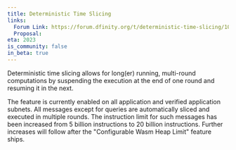 ```yaml
---
title: Deterministic Time Slicing
links:
  Forum Link: https://forum.dfinity.org/t/deterministic-time-slicing/10635
  Proposal:
eta: 2023
is_community: false
in_beta: true
---
```


Deterministic time slicing allows for long(er) running, multi-round computations by suspending the execution at the end of one round and resuming it in the next.

The feature is currently enabled on all application and verified application subnets.
All messages except for queries are automatically sliced and executed in multiple rounds.
The instruction limit for such messages has been increased from 5 billion instructions to 20 billion instructions.
Further increases will follow after the "Configurable Wasm Heap Limit" feature ships.
